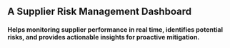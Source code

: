 ## A Supplier Risk Management Dashboard

#### Helps monitoring supplier performance in real time, identifies potential risks, and provides actionable insights for proactive mitigation.
